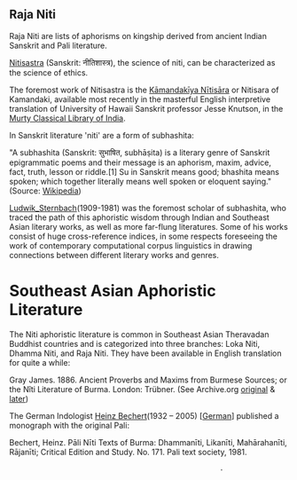 ## Raja Niti

Raja Niti are lists of aphorisms on kingship derived from ancient Indian Sanskrit and Pali literature. 
  
[Nitisastra](https://en.wikipedia.org/wiki/Ethics_in_religion#Hindu_ethics) (Sanskrit: नीतिशास्त्र), the science of niti, can be characterized as the science of ethics.  

The foremost work of Nitisastra is the [Kāmandakīya Nītisāra](https://en.wikipedia.org/wiki/Nitisara) or Nitisara of Kamandaki,
available most recently in the masterful English interpretive translation of University of Hawaii Sanskrit professor Jesse Knutson,
in the [Murty Classical Library of India](https://en.wikipedia.org/wiki/Murty_Classical_Library_of_India).
                    
In Sanskrit literature 'niti' are a form of subhashita: 

"A subhashita (Sanskrit: सुभाषित, subhāṣita) is a literary genre of Sanskrit epigrammatic poems 
and their message is an aphorism, maxim, advice, fact, truth, lesson or riddle.[1] 
Su in Sanskrit means good; bhashita means spoken; which together literally means well spoken or eloquent saying."
(Source: [Wikipedia](https://en.wikipedia.org/wiki/Subhashita)) 
     
[Ludwik_Sternbach](https://en.wikipedia.org/wiki/Ludwik_Sternbach)(1909-1981) was the foremost scholar of subhashita, 
who traced the path of this aphoristic wisdom through Indian and Southeast Asian literary works,
as well as more far-flung literatures. Some of his works consist of huge cross-reference indices,
in some respects foreseeing the work of contemporary computational corpus linguistics 
in drawing connections between different literary works and genres. 

# Southeast Asian Aphoristic Literature

The Niti aphoristic literature is common in Southeast Asian Theravadan Buddhist countries and is categorized into three branches:
Loka Niti, Dhamma Niti, and Raja Niti. They have been available in English translation for quite a while: 

Gray James. 1886. Ancient Proverbs and Maxims from Burmese Sources; or the Nı̂ti Literature of Burma. London: Trübner.
(See Archive.org [original](https://archive.org/details/dli.granth.110810) & [later](https://archive.org/details/ancientproverbs00graygoog))

The German Indologist [Heinz Bechert](https://en.wikipedia.org/wiki/Heinz_Bechert)(1932 – 2005) [[German](https://de.wikipedia.org/wiki/Heinz_Bechert)] published a monograph with the original Pali:

Bechert, Heinz. Pāli Nīti Texts of Burma: Dhammanīti, Likanīti, Mahārahanīti, Rājanīti; Critical Edition and Study. No. 171. Pali text society, 1981.






                                                         .                      
  
  
